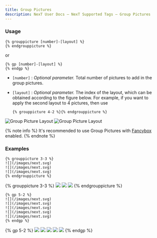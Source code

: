```yaml
---
title: Group Pictures
description: NexT User Docs – NexT Supported Tags – Group Pictures
---
```


### Usage

```jinja
{% grouppicture [number]-[layout] %}
{% endgrouppicture %}
```

or

```jinja
{% gp [number]-[layout] %}
{% endgp %}
```

- `[number]` : *Optional parameter.* Total number of pictures to add in the group pictures.
- `[layout]` : *Optional parameter.* The index of the layout, which can be obtained according to the figure below. For example, if you want to apply the second layout to 4 pictures, then use

    ```jinja
    {% grouppicture 4-2 %}{% endgrouppicture %}
    ```

![Group Picture Layout](/images/group-picture-1.png)
![Group Picture Layout](/images/group-picture-2.png)

{% note info %}
It's recommended to use Group Pictures with [Fancybox](/docs/third-party-services/external-libraries.html#Fancybox) enabled.
{% endnote %}

### Examples

```jinja
{% grouppicture 3-3 %}
![](/images/next.svg)
![](/images/next.svg)
![](/images/next.svg)
{% endgrouppicture %}
```

{% grouppicture 3-3 %}
![](/images/next.svg)
![](/images/next.svg)
![](/images/next.svg)
{% endgrouppicture %}

```jinja
{% gp 5-2 %}
![](/images/next.svg)
![](/images/next.svg)
![](/images/next.svg)
![](/images/next.svg)
![](/images/next.svg)
{% endgp %}
```

{% gp 5-2 %}
![](/images/next.svg)
![](/images/next.svg)
![](/images/next.svg)
![](/images/next.svg)
![](/images/next.svg)
{% endgp %}

